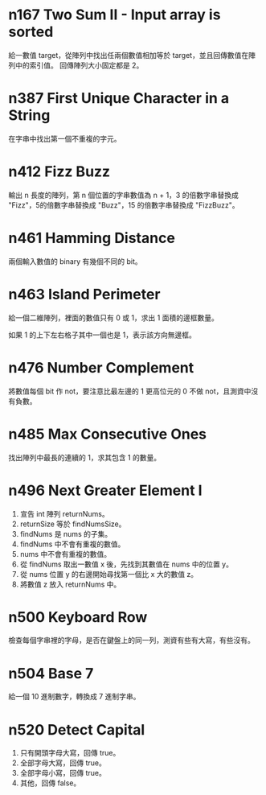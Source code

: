 # n167 Two Sum II - Input array is sorted
給一數值 target，從陣列中找出任兩個數值相加等於 target，並且回傳數值在陣列中的索引值。
回傳陣列大小固定都是 2。

# n387 First Unique Character in a String
在字串中找出第一個不重複的字元。

# n412 Fizz Buzz
輸出 n 長度的陣列，第 n 個位置的字串數值為 n + 1，3 的倍數字串替換成 "Fizz"，5的倍數字串替換成 "Buzz"，15
 的倍數字串替換成 "FizzBuzz"。

# n461 Hamming Distance
兩個輸入數值的 binary 有幾個不同的 bit。 

# n463 Island Perimeter
給一個二維陣列，裡面的數值只有 0 或 1，求出 1 面積的邊框數量。

如果 1 的上下左右格子其中一個也是 1，表示該方向無邊框。

# n476 Number Complement
將數值每個 bit 作 not，要注意比最左邊的 1 更高位元的 0 不做 not，且測資中沒有負數。

# n485 Max Consecutive Ones
找出陣列中最長的連續的 1，求其包含 1 的數量。

# n496 Next Greater Element I
1. 宣告 int 陣列 returnNums。
1. returnSize 等於 findNumsSize。 
2. findNums 是 nums 的子集。
3. findNums 中不會有重複的數值。
4. nums 中不會有重複的數值。
5. 從 findNums 取出一數值 x 後，先找到其數值在 nums 中的位置 y。
6. 從 nums 位置 y 的右邊開始尋找第一個比 x 大的數值 z。
7. 將數值 z 放入 returnNums 中。

# n500 Keyboard Row
檢查每個字串裡的字母，是否在鍵盤上的同一列，測資有些有大寫，有些沒有。

# n504 Base 7
給一個 10 進制數字，轉換成 7 進制字串。

# n520 Detect Capital
1. 只有開頭字母大寫，回傳 true。
2. 全部字母大寫，回傳 true。
3. 全部字母小寫，回傳 true。
4. 其他，回傳 false。